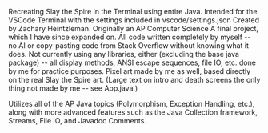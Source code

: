 Recreating Slay the Spire in the Terminal using entire Java.
Intended for the VSCode Terminal with the settings included in vscode/settings.json
Created by Zachary Heintzleman. Originally an AP Computer Science A final project, which I have
since expanded on. All code written completely by myself -- no AI or copy-pasting code from Stack
Overflow without knowing what it does. Not currently using any libraries, either (excluding the base java package) -- all display methods, ANSI escape sequences, file IO, etc. done by me for practice purposes. Pixel art made by me as well, based directly on the real Slay the Spire art.
(Large text on intro and death screens the only thing not made by me -- see App.java.)

Utilizes all of the AP Java topics (Polymorphism, Exception Handling,
etc.), along with more advanced features such as the Java Collection framework, Streams, File IO,
and Javadoc Comments.